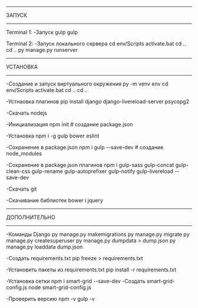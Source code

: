 ________________________________________________________________

ЗАПУСК
________________________________________________________________

Terminal 1:
-Запуск gulp
gulp

Terminal 2:
-Запуск локального сервера
cd env/Scripts
activate.bat
cd ..
cd ..
py manage.py runserver


________________________________________________________________

УСТАНОВКА
________________________________________________________________

-Создание и запуск виртуального окружения
py -m venv env
cd env/Scripts
activate.bat
cd ..
cd ..

-Устнаовка плагинов
pip install django django-livereload-server psycopg2

-Скачать nodejs

-Инициализация
npm init  		# создание package.json

-Установка
npm i -g gulp bower eslint

-Сохранение в package.json
npm i gulp --save-dev	        # создание node_modules

-Сохранение в package.json плагинов
npm i gulp-sass gulp-concat gulp-clean-css gulp-rename gulp-autoprefixer gulp-notify gulp-livereload --save-dev

-Скачать git

-Скачивание библиотек
bower i jquery


________________________________________________________________

ДОПОЛНИТЕЛЬНО
________________________________________________________________

-Команды Django
py manage.py makemigrations
py manage.py migrate
py manage.py createsuperuser
py manage.py dumpdata > dump.json
py manage.py loaddata dump.json

-Создать requirements.txt
pip freeze > requirements.txt

-Установить пакеты из requirements.txt
pip install -r requirements.txt

-Установка сетки
npm i smart-grid --save-dev
-Создать smart-grid-config.js
node smart-grid-config.js

-Проверить версию
npm -v
gulp -v